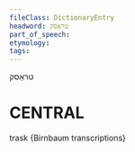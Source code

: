 ```yaml
---
fileClass: DictionaryEntry
headword: טראַסק
part_of_speech: 
etymology: 
tags: 
---
```

טראַסק

CENTRAL
========

trask {Birnbaum transcriptions}
